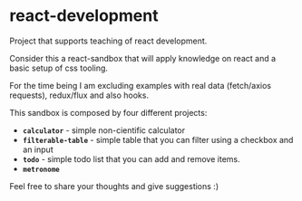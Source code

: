 # react-development
Project that supports teaching of react development.

Consider this a react-sandbox that will apply knowledge on react and a basic setup of css tooling.

For the time being I am excluding examples with real data (fetch/axios requests), redux/flux and also hooks.

This sandbox is composed by four different projects:

* <b>`calculator`</b> - simple non-cientific calculator
* <b>`filterable-table`</b> - simple table that you can filter using a checkbox and an input
* <b>`todo`</b> - simple todo list that you can add and remove items.
* <b>`metronome`</b>

Feel free to share your thoughts and give suggestions :)
